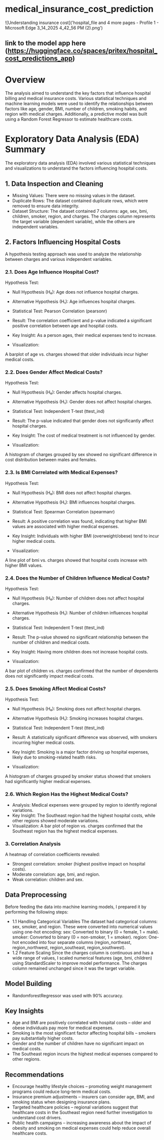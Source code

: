 # medical_insurance_cost_prediction
![Understanding insurance cost]('hospital_file and 4 more pages - Profile 1 - Microsoft​ Edge 3_14_2025 4_42_56 PM (2).png')

## link to the model  app here (https://huggingface.co/spaces/pritex/hospital_cost_predictions_app)

# Overview
The analysis aimed to understand the key factors that influence hospital billing and medical insurance costs. Various statistical techniques and machine learning models were used to identify the relationships between factors like age, gender, BMI, number of children, smoking habits, and region with medical charges. Additionally, a predictive model was built using a Random Forest Regressor to estimate healthcare costs.


# Exploratory Data Analysis (EDA) Summary
The exploratory data analysis (EDA) involved various statistical techniques and visualizations to understand the factors influencing hospital costs.

## 1. Data Inspection and Cleaning
- Missing Values: There were no missing values in the dataset.
- Duplicate Rows: The dataset contained duplicate rows, which were removed to ensure data integrity.
- Dataset Structure:
The dataset contained 7 columns: age, sex, bmi, children, smoker, region, and charges.
The charges column represents the target variable (dependent variable), while the others are independent variables.
## 2. Factors Influencing Hospital Costs
A hypothesis testing approach was used to analyze the relationship between charges and various independent variables.

### 2.1. Does Age Influence Hospital Cost?
Hypothesis Test:

- Null Hypothesis (H₀): Age does not influence hospital charges.
- Alternative Hypothesis (H₁): Age influences hospital charges.
- Statistical Test: Pearson Correlation (pearsonr)

- Result: The correlation coefficient and p-value indicated a significant positive correlation between age and hospital costs.

- Key Insight: As a person ages, their medical expenses tend to increase.

- Visualization:

A barplot of age vs. charges showed that older individuals incur higher medical costs.
### 2.2. Does Gender Affect Medical Costs?
Hypothesis Test:

- Null Hypothesis (H₀): Gender affects hospital charges.
- Alternative Hypothesis (H₁): Gender does not affect hospital charges.
- Statistical Test: Independent T-test (ttest_ind)

- Result: The p-value indicated that gender does not significantly affect hospital charges.

- Key Insight: The cost of medical treatment is not influenced by gender.

- Visualization:

A histogram of charges grouped by sex showed no significant difference in cost distribution between males and females.
### 2.3. Is BMI Correlated with Medical Expenses?
Hypothesis Test:

- Null Hypothesis (H₀): BMI does not affect hospital charges.
- Alternative Hypothesis (H₁): BMI influences hospital charges.
- Statistical Test: Spearman Correlation (spearmanr)

- Result: A positive correlation was found, indicating that higher BMI values are associated with higher medical expenses.

- Key Insight: Individuals with higher BMI (overweight/obese) tend to incur higher medical costs.

- Visualization:

A line plot of bmi vs. charges showed that hospital costs increase with higher BMI values.
### 2.4. Does the Number of Children Influence Medical Costs?
Hypothesis Test:

- Null Hypothesis (H₀): Number of children does not affect hospital charges.
- Alternative Hypothesis (H₁): Number of children influences hospital charges.
- Statistical Test: Independent T-test (ttest_ind)

- Result: The p-value showed no significant relationship between the number of children and medical costs.

- Key Insight: Having more children does not increase hospital costs.

- Visualization:

A bar plot of children vs. charges confirmed that the number of dependents does not significantly impact medical costs.
### 2.5. Does Smoking Affect Medical Costs?
Hypothesis Test:

- Null Hypothesis (H₀): Smoking does not affect hospital charges.
- Alternative Hypothesis (H₁): Smoking increases hospital charges.
- Statistical Test: Independent T-test (ttest_ind)

- Result: A statistically significant difference was observed, with smokers incurring higher medical costs.

- Key Insight: Smoking is a major factor driving up hospital expenses, likely due to smoking-related health risks.

- Visualization:

A histogram of charges grouped by smoker status showed that smokers had significantly higher medical expenses.
### 2.6. Which Region Has the Highest Medical Costs?
- Analysis: Medical expenses were grouped by region to identify regional variations.
- Key Insight: The Southeast region had the highest hospital costs, while other regions showed moderate variations.
- Visualization:
A bar plot of region vs. charges confirmed that the Southeast region has the highest medical expenses.
### 3. Correlation Analysis
A heatmap of correlation coefficients revealed:
- Strongest correlation: smoker (highest positive impact on hospital costs).
- Moderate correlation: age, bmi, and region.
- Weak correlation: children and sex.

## Data Preprocessing
Before feeding the data into machine learning models, I prepared it by performing the following steps:

- 1.1 Handling Categorical Variables
The dataset had categorical columns:
sex, smoker, and region.
These were converted into numerical values using one-hot encoding:
sex: Converted to binary (0 = female, 1 = male).
smoker: Converted to binary (0 = non-smoker, 1 = smoker).
region: One-hot encoded into four separate columns (region_northeast, region_northwest, region_southeast, region_southwest).
- 1.2 Feature Scaling
Since the charges column is continuous and has a wide range of values, I scaled numerical features (age, bmi, children) using StandardScaler to improve model performance.
The charges column remained unchanged since it was the target variable.
## Model Building
- RandomforestRegressor was used with 90% accuracy.

## Key Insights
- Age and BMI are positively correlated with hospital costs – older and obese individuals pay more for medical expenses.
- Smoking is the most significant factor affecting hospital bills – smokers pay substantially higher costs.
- Gender and the number of children have no significant impact on medical costs.
- The Southeast region incurs the highest medical expenses compared to other regions.
## Recommendations
- Encourage healthy lifestyle choices – promoting weight management  programs could reduce long-term medical costs.
- Insurance premium adjustments – insurers can consider age, BMI, and smoking status when designing insurance plans.
- Targeted healthcare policies – regional variations suggest that healthcare costs in the Southeast region need further investigation to understand cost drivers.
- Public health campaigns – increasing awareness about the impact of obesity and smoking on medical expenses could help reduce overall healthcare costs.
